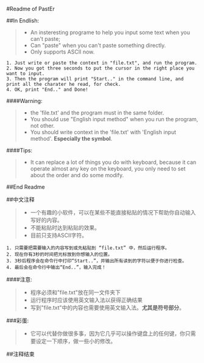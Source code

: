 #Readme of PastEr

<!-- Readme in Endlish -->
##In Endlish:

> * An insteresting programe to help you input some text when you can't paste;
> * Can "paste" when you can't paste something directly.
> * Only supports ASCII now.

```
1. Just write or paste the context in "file.txt", and run the program.
2. Now you got three seconds to put the cursor in the right place you want to input.
3. Then the program will print "Start.." in the command line, and print all the charater he read, for check.
4. OK, print "End.." and Done!
```

####Warning:

 > * the 'file.txt' and the program must in the same folder.
 > * You should use "English input method" when you run the program, not other.
 > * You should write context in the 'file.txt' with 'English input method'. **Especially the symbol**.

####Tips:

 > * It can replace a lot of things you do with keyboard, because it can operate almost any key on the keyboard, you only need to set about the order and do some modify.

##End Readme
<!-- End Readme -->
<!-- 中文注释 -->
##中文注释

 > * 一个有趣的小软件，可以在某些不能直接粘贴的情况下帮助你自动输入写好的内容。
 > * 不能粘贴时达到粘贴的效果。
 > * 目前只支持ASCII字符。

```
1. 只需要把需要输入的内容写到或先粘贴到 “file.txt” 中，然后运行程序。
2. 现在你有3秒的时间把光标放到你想输入的位置。
3. 3秒后程序会在命令行中打印“Start..”，并输出所有读到的字符以便于你进行检查。
4. 最后会在命令行中输出“End..”，输入完成！
```

####注意:
 > * 程序必须和"file.txt"放在同一文件夹下
 > * 运行程序时应该使用英文输入法以获得正确结果
 > * 写到"file.txt"中的内容也需要使用英文输入法。**尤其是符号部分**。
 
###彩蛋:
 > * 它可以代替你做很多事，因为它几乎可以操作键盘上的任何键，你只需要设定一下顺序，做一些小的修改。

##注释结束

<!-- 注释结束 -->
